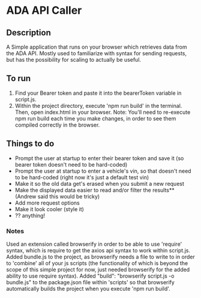 # ADA API Caller

## Description
A Simple application that runs on your browser which retrieves data from the ADA API. Mostly used to familiarize with syntax for sending requests, but has the possibility for scaling to actually be useful.

## To run
1. Find your Bearer token and paste it into the bearerToken variable in script.js. 
2. Within the project directory, execute 'npm run build' in the terminal. Then, open index.html in your browser. 
Note: You'll need to re-execute npm run build each time you make changes, in order to see them compiled correctly in the browser. 

## Things to do
- Prompt the user at startup to enter their bearer token and save it (so bearer token doesn't need to be hard-coded)
- Prompt the user at startup to enter a vehicle's vin, so that doesn't need to be hard-coded (right now it's just a default test vin)
- Make it so the old data get's erased when you submit a new request
- Make the displayed data easier to read and/or filter the results** (Andrew said this would be tricky)
- Add more request options
- Make it look cooler (style it)
- ?? anything!

### Notes
Used an extension called browserify in order to be able to use 'require' syntax, which is require to get the axios api syntax to work within script.js. Added bundle.js to the project, as browserify needs a file to write to in order to 'combine' all of your js scripts (the functionality of which is beyond the scope of this simple project for now, just needed browserify for the added ability to use require syntax). Added "build": "browserify script.js -o bundle.js" to the package.json file within 'scripts' so that browserify automatically builds the project when you execute 'npm run build'.